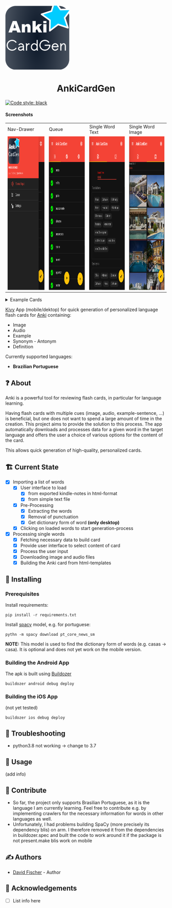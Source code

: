 ![Logo](assets/AnkiCardGen_small.png)

<h1 align="center">AnkiCardGen</h1>



[![Code style: black](https://img.shields.io/badge/code%20style-black-000000.svg)](https://github.com/psf/black)

#### Screenshots

<table>
  <tr>
      <td>Nav-Drawer</td>
      <td>Queue</td>
      <td>Single Word Text</td>
      <td>Single Word Image</td>
  </tr>
  <tr>
    <td><img src="screenshots/nav_drawer_open.png" width=270 height=480></td>
    <td><img src="screenshots/screen_queue.png" width=270 height=480></td>
    <td><img src="screenshots/example_word_text.png" width=270 height=480></td>
    <td><img src="screenshots/example_word_images.png" width=270 height=480></td>
  </tr>
 </table>
<details>
<summary>Example Cards</summary>
<table>
  <tr>
      <td>Word-Meaning Front</td>
      <td>Meaning-Word Front</td>
      <td>Back</td>
  </tr>
  <tr>
    <td><img src="screenshots/casa/pt-meaning_front.png" width=270 height=480></td>
    <td><img src="screenshots/casa/meaning-pt_front.png" width=270 height=480></td>
    <td><img src="screenshots/casa/pt-meaning_back.png" width=270 height=480></td>
  </tr>
  <tr>
    <td><img src="screenshots/convite/pt-meaning_front.png" width=270 height=480></td>
    <td><img src="screenshots/convite/meaning-pt_front.png" width=270 height=480></td>
    <td><img src="screenshots/convite/pt-meaning_back.png" width=270 height=480></td>
  </tr>
  <tr>
    <td><img src="screenshots/comecar/pt-meaning_front.png" width=270 height=480></td>
    <td><img src="screenshots/comecar/meaning-pt_front.png" width=270 height=480></td>
    <td><img src="screenshots/comecar/pt-meaning_back.png" width=270 height=480></td>
  </tr>
 </table>
</details>

[Kivy](https://kivy.org/) App (mobile/dektop) for quick generation of personalized language flash cards for [Anki](https://apps.ankiweb.net/) containing:

* Image
* Audio
* Example
* Synonym - Antonym
* Definition

Currently supported languages:
* **Brazilian Portuguese**

## ❓ About 

Anki is a powerful tool for reviewing flash cards, in particular for language learning.

Having flash cards with multiple cues (image, audio, example-sentence, ...) is beneficial, but one does not want to spend a large amount of time in the creation. This project aims to provide the solution to this process. The app automatically downloads and processes data for a given word in the target language and offers the user a choice of various options for the content of the card.

This allows quick generation of high-quality, personalized cards.

## 🏗 Current State

* [x] Importing a list of words
    * [x] User interface to load
        * [x] from exported kindle-notes in html-format
        * [x] from simple text file
    * [x] Pre-Processing
        * [x] Extracting the words
        * [x] Removal of punctuation
        * [x] Get dictionary form of word **(only desktop)**
    * [x] Clicking on loaded words to start generation-process
* [x] Processing single words
    * [x] Fetching necessary data to build card
    * [x] Provide user interface to select content of card
    * [x] Process the user input
    * [x] Downloading image and audio files
    * [x] Building the Anki card from html-templates

## 🚧 Installing 

### Prerequisites

Install requirements:
```
pip install -r requirements.txt
```

Install [spacy](https://github.com/explosion/spaCy) model, e.g. for portuguese: 

```
pythn -m spacy download pt_core_news_sm
```

**NOTE:** This model is used to find the dictionary form of words (e.g. casas -> casa). It is optional and does not yet work on the mobile version.

### Building the Android App

The apk is built using [Buildozer](https://buildozer.readthedocs.io/en/latest/)
```
buildozer android debug deploy
```

### Building the iOS App
(not yet tested)
```
buildozer ios debug deploy
```

## 🎯 Troubleshooting

* python3.8 not working -> change to 3.7

## 🔧 Usage 
(add info)

## 🚀 Contribute
* So far, the project only supports Brasilian Portuguese, as it is the language I am currently learning.
  Feel free to contribute e.g. by implementing crawlers for the necessary information for words in other languages as well.
* Unfortunately, I had problems building SpaCy (more precisely its dependency blis) on arm. I therefore removed it from the dependencies in buildozer.spec and built the code to work around it if the package is not present.make blis work on mobile

## ✍️ Authors 
- [David Fischer](https://github.com/david-fischer) - Author

<!--
See also the list of [contributors](https://link/to/contributers) who participated in this project.
-->

## 🎉 Acknowledgements 

* [ ] List info here
